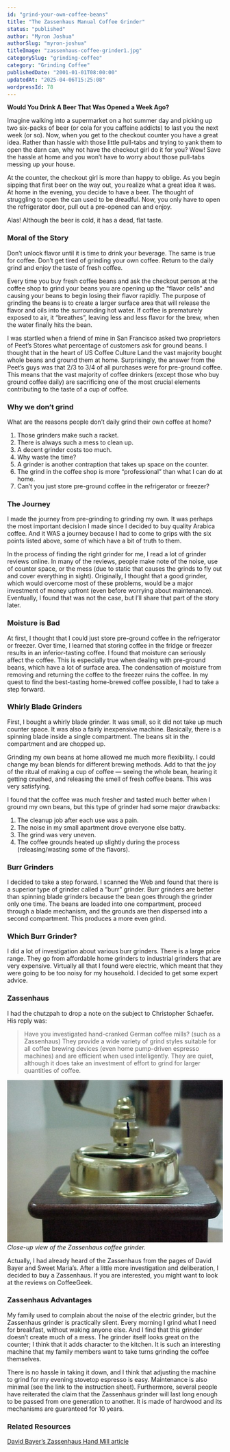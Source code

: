 ```yaml
---
id: "grind-your-own-coffee-beans"
title: "The Zassenhaus Manual Coffee Grinder"
status: "published"
author: "Myron Joshua"
authorSlug: "myron-joshua"
titleImage: "zassenhaus-coffee-grinder1.jpg"
categorySlug: "grinding-coffee"
category: "Grinding Coffee"
publishedDate: "2001-01-01T08:00:00"
updatedAt: "2025-04-06T15:25:08"
wordpressId: 78
---
```


**Would You Drink A Beer That Was Opened a Week Ago?**

Imagine walking into a supermarket on a hot summer day and picking up two six-packs of beer (or cola for you caffeine addicts) to last you the next week (or so). Now, when you get to the checkout counter you have a great idea. Rather than hassle with those little pull-tabs and trying to yank them to open the darn can, why not have the checkout girl do it for you? Wow! Save the hassle at home and you won’t have to worry about those pull-tabs messing up your house.

At the counter, the checkout girl is more than happy to oblige. As you begin sipping that first beer on the way out, you realize what a great idea it was. At home in the evening, you decide to have a beer. The thought of struggling to open the can used to be dreadful. Now, you only have to open the refrigerator door, pull out a pre-opened can and enjoy.

Alas! Although the beer is cold, it has a dead, flat taste.

### Moral of the Story

Don’t unlock flavor until it is time to drink your beverage. The same is true for coffee. Don’t get tired of grinding your own coffee. Return to the daily grind and enjoy the taste of fresh coffee.

Every time you buy fresh coffee beans and ask the checkout person at the coffee shop to grind your beans you are opening up the “flavor cells” and causing your beans to begin losing their flavor rapidly. The purpose of grinding the beans is to create a larger surface area that will release the flavor and oils into the surrounding hot water. If coffee is prematurely exposed to air, it “breathes”, leaving less and less flavor for the brew, when the water finally hits the bean.

I was startled when a friend of mine in San Francisco asked two proprietors of Peet’s Stores what percentage of customers ask for ground beans. I thought that in the heart of US Coffee Culture Land the vast majority bought whole beans and ground them at home. Surprisingly, the answer from the Peet’s guys was that 2/3 to 3/4 of all purchases were for pre-ground coffee. This means that the vast majority of coffee drinkers (except those who buy ground coffee daily) are sacrificing one of the most crucial elements contributing to the taste of a cup of coffee.

### Why we don’t grind

What are the reasons people don’t daily grind their own coffee at home?

1.  Those grinders make such a racket.
2.  There is always such a mess to clean up.
3.  A decent grinder costs too much.
4.  Why waste the time?
5.  A grinder is another contraption that takes up space on the counter.
6.  The grind in the coffee shop is more “professional” than what I can do at home.
7.  Can’t you just store pre-ground coffee in the refrigerator or freezer?

### The Journey

I made the journey from pre-grinding to grinding my own. It was perhaps the most important decision I made since I decided to buy quality Arabica coffee. And it WAS a journey because I had to come to grips with the six points listed above, some of which have a bit of truth to them.

In the process of finding the right grinder for me, I read a lot of grinder reviews online. In many of the reviews, people make note of the noise, use of counter space, or the mess (due to static that causes the grinds to fly out and cover everything in sight). Originally, I thought that a good grinder, which would overcome most of these problems, would be a major investment of money upfront (even before worrying about maintenance). Eventually, I found that was not the case, but I’ll share that part of the story later.

### Moisture is Bad

At first, I thought that I could just store pre-ground coffee in the refrigerator or freezer. Over time, I learned that storing coffee in the fridge or freezer results in an inferior-tasting coffee. I found that moisture can seriously affect the coffee. This is especially true when dealing with pre-ground beans, which have a lot of surface area. The condensation of moisture from removing and returning the coffee to the freezer ruins the coffee. In my quest to find the best-tasting home-brewed coffee possible, I had to take a step forward.

### Whirly Blade Grinders

First, I bought a whirly blade grinder. It was small, so it did not take up much counter space. It was also a fairly inexpensive machine. Basically, there is a spinning blade inside a single compartment. The beans sit in the compartment and are chopped up.

Grinding my own beans at home allowed me much more flexibility. I could change my bean blends for different brewing methods. Add to that the joy of the ritual of making a cup of coffee — seeing the whole bean, hearing it getting crushed, and releasing the smell of fresh coffee beans. This was very satisfying.

I found that the coffee was much fresher and tasted much better when I ground my own beans, but this type of grinder had some major drawbacks:

1.  The cleanup job after each use was a pain.
2.  The noise in my small apartment drove everyone else batty.
3.  The grind was very uneven.
4.  The coffee grounds heated up slightly during the process (releasing/wasting some of the flavors).

### Burr Grinders

I decided to take a step forward. I scanned the Web and found that there is a superior type of grinder called a “burr” grinder. Burr grinders are better than spinning blade grinders because the bean goes through the grinder only one time. The beans are loaded into one compartment, proceed through a blade mechanism, and the grounds are then dispersed into a second compartment. This produces a more even grind.

### Which Burr Grinder?

I did a lot of investigation about various burr grinders. There is a large price range. They go from affordable home grinders to industrial grinders that are very expensive. Virtually all that I found were electric, which meant that they were going to be too noisy for my household. I decided to get some expert advice.

### Zassenhaus

I had the chutzpah to drop a note on the subject to Christopher Schaefer. His reply was:

> Have you investigated hand-cranked German coffee mills? (such as a Zassenhaus) They provide a wide variety of grind styles suitable for all coffee brewing devices (even home pump-driven espresso machines) and are efficient when used intelligently. They are quiet, although it does take an investment of effort to grind for larger quantities of coffee.

![close up grinder](zass-close.jpg)  
*Close-up view of the Zassenhaus coffee grinder.*

Actually, I had already heard of the Zassenhaus from the pages of David Bayer and Sweet Maria’s. After a little more investigation and deliberation, I decided to buy a Zassenhaus. If you are interested, you might want to look at the reviews on CoffeeGeek.

### Zassenhaus Advantages

My family used to complain about the noise of the electric grinder, but the Zassenhaus grinder is practically silent. Every morning I grind what I need for breakfast, without waking anyone else. And I find that this grinder doesn’t create much of a mess. The grinder itself looks great on the counter; I think that it adds character to the kitchen. It is such an interesting machine that my family members want to take turns grinding the coffee themselves.

There is no hassle in taking it down, and I think that adjusting the machine to grind for my evening stovetop espresso is easy. Maintenance is also minimal (see the link to the instruction sheet). Furthermore, several people have reiterated the claim that the Zassenhaus grinder will last long enough to be passed from one generation to another. It is made of hardwood and its mechanisms are guaranteed for 10 years.

### Related Resources

[David Bayer’s Zassenhaus Hand Mill article](https://www.math.columbia.edu/~bayer/coffee/#B "Zassenhaus Hand Mill ")
